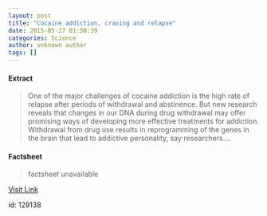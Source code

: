 ```yaml
---
layout: post
title: "Cocaine addiction, craving and relapse"
date: 2015-05-27 01:50:39
categories: Science
author: unknown author
tags: []
---
```



#### Extract
>One of the major challenges of cocaine addiction is the high rate of relapse after periods of withdrawal and abstinence. But new research reveals that changes in our DNA during drug withdrawal may offer promising ways of developing more effective treatments for addiction. Withdrawal from drug use results in reprogramming of the genes in the brain that lead to addictive personality, say researchers....

#### Factsheet
>factsheet unavailable

[Visit Link](http://feeds.sciencedaily.com/~r/sciencedaily/~3/Zw357mCXRu4/150526215039.htm)

id:  129138
